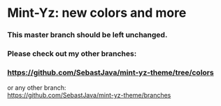 # Mint-Yz: new colors and more
### This master branch should be left unchanged.
### Please check out my other branches:
### https://github.com/SebastJava/mint-yz-theme/tree/colors<br> 
or any other branch:<br> 
https://github.com/SebastJava/mint-yz-theme/branches
